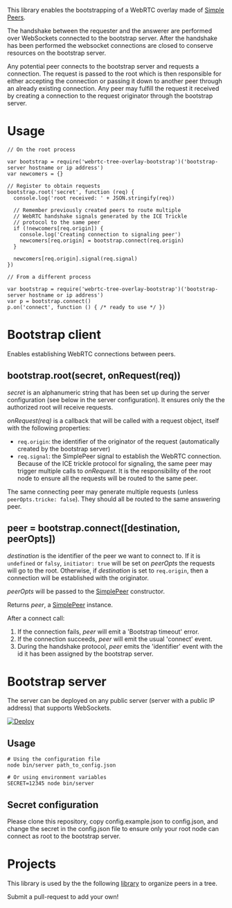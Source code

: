 This library enables the bootstrapping of a WebRTC overlay made of [Simple Peers](https://github.com/feross/simple-peer). 

The handshake between the requester and the answerer are performed over WebSockets connected to the bootstrap server. After the handshake has been performed the websocket connections are closed to conserve resources on the bootstrap server.

Any potential peer connects to the bootstrap server and requests a connection.
The request is passed to the root which is then responsible for either
accepting the connection or passing it down to another peer through an already
existing connection. Any peer may fulfill the request it received by creating a
connection to the request originator through the bootstrap server.


# Usage

    // On the root process

    var bootstrap = require('webrtc-tree-overlay-bootstrap')('bootstrap-server hostname or ip address')
    var newcomers = {}

    // Register to obtain requests
    bootstrap.root('secret', function (req) {
      console.log('root received: ' + JSON.stringify(req))

      // Remember previously created peers to route multiple
      // WebRTC handshake signals generated by the ICE Trickle
      // protocol to the same peer
      if (!newcomers[req.origin]) {
        console.log('Creating connection to signaling peer')
        newcomers[req.origin] = bootstrap.connect(req.origin)
      }

      newcomers[req.origin].signal(req.signal)
    })

    // From a different process

    var bootstrap = require('webrtc-tree-overlay-bootstrap')('bootstrap-server hostname or ip address')
    var p = bootstrap.connect()
    p.on('connect', function () { /* ready to use */ })

# Bootstrap client

Enables establishing WebRTC connections between peers.

## bootstrap.root(secret, onRequest(req))

*secret* is an alphanumeric string that has been set up during the server
configuration (see below in the server configuration). It ensures only the 
the authorized root will receive requests.

*onRequest(req)* is a callback that will be called with a request object,
itself with the following properties:
  - `req.origin`: the identifier of the originator of the request (automatically
    created by the bootstrap server)
  - `req.signal`: the SimplePeer signal to establish the WebRTC connection. Because of the ICE trickle protocol for signaling, the same peer may trigger multiple calls to *onRequest*. It is the responsibility of the root node to ensure all the requests will be routed to the same peer.

The same connecting peer may generate multiple requests (unless
`peerOpts.tricke: false`). They should all be routed to the same answering
peer.

## peer =  bootstrap.connect([destination, peerOpts])

*destination* is the identifier of the peer we want to connect to. If it is `undefined` or `falsy`, `initiator: true` will be set on *peerOpts* the requests will go to the root. Otherwise, if *destination* is set to `req.origin`, then a connection will be established with the originator.

*peerOpts* will be passed to the [SimplePeer](https://github.com/feross/simple-peer) constructor.

Returns *peer*, a [SimplePeer](https://github.com/feross/simple-peer) instance.

After a connect call:
  1. If the connection fails, *peer* will emit a 'Bootstrap timeout' error.
  2. If the connection succeeds, *peer* will emit the usual 'connect' event.
  3. During the handshake protocol, *peer* emits the 'identifier' event with the id it has been assigned by the bootstrap server.

# Bootstrap server

The server can be deployed on any public server (server with a public IP
address) that supports WebSockets.

[![Deploy](https://www.herokucdn.com/deploy/button.svg)](https://heroku.com/deploy)

## Usage

    # Using the configuration file
    node bin/server path_to_config.json

    # Or using environment variables
    SECRET=12345 node bin/server

## Secret configuration

Please clone this repository, copy config.example.json to config.json, and
change the secret in the config.json file to ensure only your root node can
connect as root to the bootstrap server.

# Projects

This library is used by the the following [library](https://github.com/elavoie/webrtc-tree-overlay) to organize peers in
a tree. 

Submit a pull-request to add your own!

